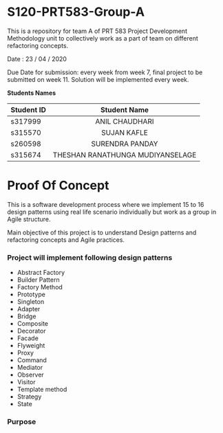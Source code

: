 # S120-PRT583-Group-A
This is a repository for team A of PRT 583 Project Development Methodology unit to collectively work as a part of team on different refactoring concepts. 

<p>Date : 23 / 04 / 2020 </p>
<p>Due Date for submission: every week from week 7, final project to be submitted on week 11. Solution will be implemented every week.</p>

<strong> Students Names </strong>

| Student ID     | Student Name | 
| :---        |    :----:   |   
|     s317999  |   ANIL CHAUDHARI     |
|   s315570 |     SUJAN	KAFLE    | 
| s260598 | SURENDRA PANDAY |
| s315674 | THESHAN RANATHUNGA MUDIYANSELAGE |

<h1>Proof Of Concept</h1>

<p>This is a software development process where we implement 15 to 16 design patterns using real life scenario individually but work as a group in Agile structure.</p>
<p>Main objective of this project is to understand Design patterns and refactoring concepts and Agile practices.</p>

<h3>Project will implement following design patterns</h3>
<ul>
  <li>Abstract Factory</li>
  <li>Builder Pattern</li>
  <li>Factory Method</li>
  <li>Prototype</li>
  <li>Singleton</li>
  <li>Adapter</li>
  <li>Bridge</li>
  <li>Composite</li>
  <li>Decorator</li>
  <li>Facade</li>
  <li>Flyweight</li>
  <li>Proxy</li>
  <li>Command</li>
  <li>Mediator</li>
  <li>Observer</li>
  <li>Visitor</li>
  <li>Template method</li>
  <li>Strategy</li>
  <li>State</li>
</ul>
<h3>Purpose </h3>


